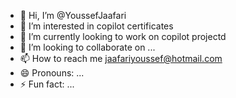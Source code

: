 - 👋 Hi, I’m @YoussefJaafari
- 👀 I’m interested in copilot certificates
- 🌱 I’m currently looking to work on copilot projectd
- 💞️ I’m looking to collaborate on ...
- 📫 How to reach me jaafariyoussef@hotmail.com
- 😄 Pronouns: ...
- ⚡ Fun fact: ...

<!---
YoussefJaafari/YoussefJaafari is a ✨ special ✨ repository because its `README.md` (this file) appears on your GitHub profile.
You can click the Preview link to take a look at your changes.
--->
